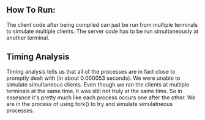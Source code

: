 ## How To Run:
The client code after being compiled can just be run from multiple terminals to simulate multiple clients.
The server code has to be run simultaneously at another terminal.

## Timing Analysis
Timing analysis tells us that all of the processes are in fact close to promptly dealt with (in about 0.000053 seconds). We were unable to simulate simultaneous clients. Even though we ran the clients at multiple terminals at the same time, it was still not truly at the same time. So in essesnce it's pretty much like each process occurs one after the other.
We are in the process of using fork() to try and simulate simulatneous processes.
